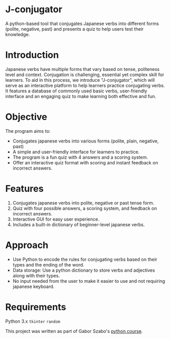 # J-conjugator
A python-based tool that conjugates Japanese verbs into different forms (polite, negative, past) and presents a quiz to help users test their knowledge.

# Introduction
Japanese verbs have multiple forms that vary based on tense, politeness level and context. Conjugation is challenging, essential yet complex skill for learners. To aid in this process, we introduce "J-conjugator", which will serve as an interactive platform to help learners practice conjugating verbs. It features a database of commonly used basic verbs, user-friendly interface and an engaging quiz to make learning both effective and fun.

# Objective
The program aims to:
* Conjugates japanese verbs into various forms (polite, plain, negative, past)
* A simple and user-friendly interface for learners to practice.
* The program is a fun quiz with 4 answers and a scoring system.
* Offer an interactive quiz format with scoring and instant feedback on incorrect answers.

# Features
1. Conjugates japanese verbs into polite, negative or past tense form.
2. Quiz with four possible answers, a scoring system, and feedback on incorrect answers.
3. Interactive GUI for easy user experience.
4. Includes a built-in dictionary of beginner-level japanese verbs.

# Approach
* Use Python to encode the rules for conjugating verbs based on their types and the ending of the word.
* Data storage: Use a python dictionary to store verbs and adjectives along with their types.
* No input needed from the user to make it easier to use and not requiring japanese keyboard.

# Requirements
Python 3.x
`tkinter`
`random`

This project was written as part of Gabor Szabo's [python course](https://github.com/szabgab/wis-python-course-2024-11).
